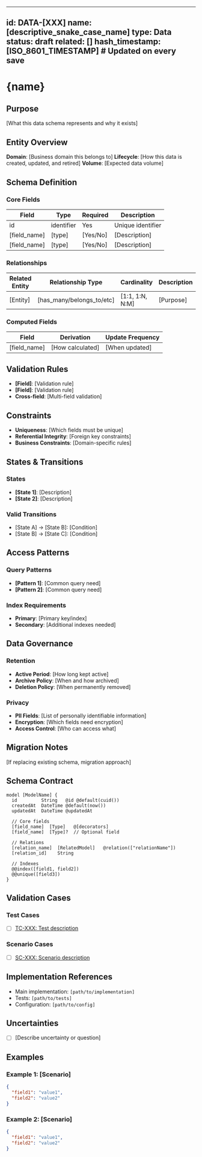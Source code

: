 <!--
Template Metadata (used by type registry generator)
type: Data
id_prefix: DATA
name_guidelines: "Data entity or schema"
name_examples: ["user_profile", "order_history", "product_catalog", "transaction_log"]
file_extension: md

Validation rules: see .specify/schemas/template-schema.json
-->
<!-- See components/spec-header.md for header format -->
---
id: DATA-[XXX]
name: [descriptive_snake_case_name]
type: Data
status: draft
related: []
hash_timestamp: [ISO_8601_TIMESTAMP]  # Updated on every save
---

# {name}

## Purpose
[What this data schema represents and why it exists]

## Entity Overview
**Domain**: [Business domain this belongs to]
**Lifecycle**: [How this data is created, updated, and retired]
**Volume**: [Expected data volume]

## Schema Definition

### Core Fields
| Field | Type | Required | Description |
|-------|------|----------|-------------|
| id | identifier | Yes | Unique identifier |
| [field_name] | [type] | [Yes/No] | [Description] |
| [field_name] | [type] | [Yes/No] | [Description] |

### Relationships
| Related Entity | Relationship Type | Cardinality | Description |
|---------------|-------------------|-------------|-------------|
| [Entity] | [has_many/belongs_to/etc] | [1:1, 1:N, N:M] | [Purpose] |

### Computed Fields
| Field | Derivation | Update Frequency |
|-------|------------|------------------|
| [field_name] | [How calculated] | [When updated] |

## Validation Rules
- **[Field]**: [Validation rule]
- **[Field]**: [Validation rule]
- **Cross-field**: [Multi-field validation]

## Constraints
- **Uniqueness**: [Which fields must be unique]
- **Referential Integrity**: [Foreign key constraints]
- **Business Constraints**: [Domain-specific rules]

## States & Transitions
### States
- **[State 1]**: [Description]
- **[State 2]**: [Description]

### Valid Transitions
- [State A] → [State B]: [Condition]
- [State B] → [State C]: [Condition]

## Access Patterns
### Query Patterns
- **[Pattern 1]**: [Common query need]
- **[Pattern 2]**: [Common query need]

### Index Requirements
- **Primary**: [Primary key/index]
- **Secondary**: [Additional indexes needed]

## Data Governance
### Retention
- **Active Period**: [How long kept active]
- **Archive Policy**: [When and how archived]
- **Deletion Policy**: [When permanently removed]

### Privacy
- **PII Fields**: [List of personally identifiable information]
- **Encryption**: [Which fields need encryption]
- **Access Control**: [Who can access what]

## Migration Notes
[If replacing existing schema, migration approach]

## Schema Contract
```prisma
model [ModelName] {
  id         String   @id @default(cuid())
  createdAt  DateTime @default(now())
  updatedAt  DateTime @updatedAt

  // Core fields
  [field_name]  [Type]   @[decorators]
  [field_name]  [Type]?  // Optional field

  // Relations
  [relation_name]  [RelatedModel]   @relation(["relationName"])
  [relation_id]    String

  // Indexes
  @@index([field1, field2])
  @@unique([field3])
}
```

<!-- See components/spec-validation-cases.md for validation case format -->
## Validation Cases

### Test Cases
- [ ] [TC-XXX: Test description](/specs/test-cases/TC-XXX.yaml)

### Scenario Cases
- [ ] [SC-XXX: Scenario description](/specs/scenario-cases/SC-XXX.yaml)

<!-- See components/spec-implementation-refs.md for implementation reference format -->
## Implementation References

- Main implementation: `[path/to/implementation]`
- Tests: `[path/to/tests]`
- Configuration: `[path/to/config]`

<!-- See components/spec-uncertainties.md for uncertainties format -->
## Uncertainties

- [ ] [Describe uncertainty or question]

## Examples
### Example 1: [Scenario]
```json
{
  "field1": "value1",
  "field2": "value2"
}
```

### Example 2: [Scenario]
```json
{
  "field1": "value1",
  "field2": "value2"
}
```
